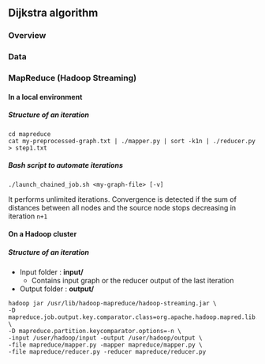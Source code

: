 ## Dijkstra algorithm

### Overview

### Data

### MapReduce (Hadoop Streaming)

#### In a local environment

##### Structure of an iteration

```
cd mapreduce
cat my-preprocessed-graph.txt | ./mapper.py | sort -k1n | ./reducer.py > step1.txt
```

##### Bash script to automate iterations

```
./launch_chained_job.sh <my-graph-file> [-v]
```

It performs unlimited iterations. Convergence is detected if the sum of distances between all nodes and the source node stops decreasing in iteration `n+1`

#### On a Hadoop cluster

##### Structure of an iteration

- Input folder : **input/**
  - Contains input graph or the reducer output of the last iteration
- Output folder : **output/**

```
hadoop jar /usr/lib/hadoop-mapreduce/hadoop-streaming.jar \
-D mapreduce.job.output.key.comparator.class=org.apache.hadoop.mapred.lib.KeyFieldBasedComparator \
-D mapreduce.partition.keycomparator.options=-n \
-input /user/hadoop/input -output /user/hadoop/output \
-file mapreduce/mapper.py -mapper mapreduce/mapper.py \
-file mapreduce/reducer.py -reducer mapreduce/reducer.py
```
